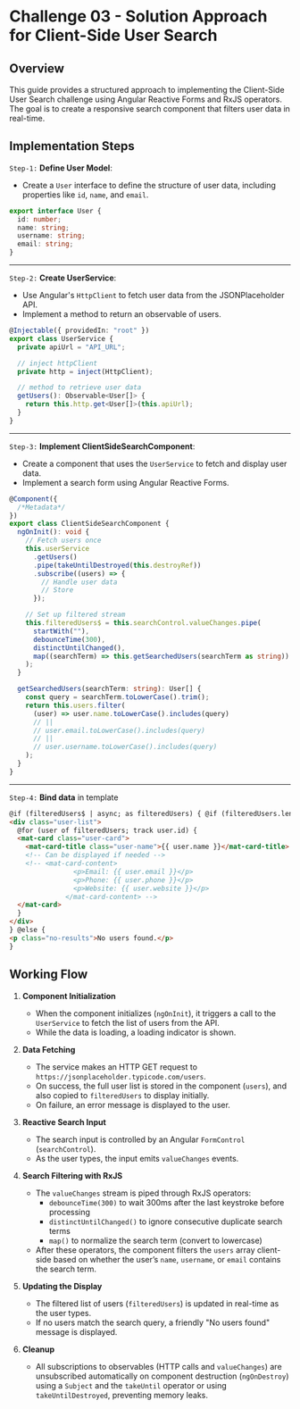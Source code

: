# Challenge 03 - Solution Approach for Client-Side User Search

## Overview

This guide provides a structured approach to implementing the Client-Side User Search challenge using Angular Reactive Forms and RxJS operators. The goal is to create a responsive search component that filters user data in real-time.

## Implementation Steps

`Step-1:` **Define User Model**:

- Create a `User` interface to define the structure of user data, including properties like `id`, `name`, and `email`.

```ts
export interface User {
  id: number;
  name: string;
  username: string;
  email: string;
}
```

---

`Step-2:` **Create UserService**:

- Use Angular's `HttpClient` to fetch user data from the JSONPlaceholder API.
- Implement a method to return an observable of users.

```ts
@Injectable({ providedIn: "root" })
export class UserService {
  private apiUrl = "API_URL";

  // inject httpClient
  private http = inject(HttpClient);

  // method to retrieve user data
  getUsers(): Observable<User[]> {
    return this.http.get<User[]>(this.apiUrl);
  }
}
```

---

`Step-3:` **Implement ClientSideSearchComponent**:

- Create a component that uses the `UserService` to fetch and display user data.
- Implement a search form using Angular Reactive Forms.

```ts
@Component({
  /*Metadata*/
})
export class ClientSideSearchComponent {
  ngOnInit(): void {
    // Fetch users once
    this.userService
      .getUsers()
      .pipe(takeUntilDestroyed(this.destroyRef))
      .subscribe((users) => {
        // Handle user data
        // Store
      });

    // Set up filtered stream
    this.filteredUsers$ = this.searchControl.valueChanges.pipe(
      startWith(""),
      debounceTime(300),
      distinctUntilChanged(),
      map((searchTerm) => this.getSearchedUsers(searchTerm as string))
    );
  }

  getSearchedUsers(searchTerm: string): User[] {
    const query = searchTerm.toLowerCase().trim();
    return this.users.filter(
      (user) => user.name.toLowerCase().includes(query)
      // ||
      // user.email.toLowerCase().includes(query)
      // ||
      // user.username.toLowerCase().includes(query)
    );
  }
}
```

---

`Step-4:` **Bind data** in template

```html
@if (filteredUsers$ | async; as filteredUsers) { @if (filteredUsers.length > 0) {
<div class="user-list">
  @for (user of filteredUsers; track user.id) {
  <mat-card class="user-card">
    <mat-card-title class="user-name">{{ user.name }}</mat-card-title>
    <!-- Can be displayed if needed -->
    <!-- <mat-card-content>
                <p>Email: {{ user.email }}</p>
                <p>Phone: {{ user.phone }}</p>
                <p>Website: {{ user.website }}</p>
              </mat-card-content> -->
  </mat-card>
  }
</div>
} @else {
<p class="no-results">No users found.</p>
}
```

## Working Flow

1. **Component Initialization**

   - When the component initializes (`ngOnInit`), it triggers a call to the `UserService` to fetch the list of users from the API.
   - While the data is loading, a loading indicator is shown.

2. **Data Fetching**

   - The service makes an HTTP GET request to `https://jsonplaceholder.typicode.com/users`.
   - On success, the full user list is stored in the component (`users`), and also copied to `filteredUsers` to display initially.
   - On failure, an error message is displayed to the user.

3. **Reactive Search Input**

   - The search input is controlled by an Angular `FormControl` (`searchControl`).
   - As the user types, the input emits `valueChanges` events.

4. **Search Filtering with RxJS**

   - The `valueChanges` stream is piped through RxJS operators:
     - `debounceTime(300)` to wait 300ms after the last keystroke before processing
     - `distinctUntilChanged()` to ignore consecutive duplicate search terms
     - `map()` to normalize the search term (convert to lowercase)
   - After these operators, the component filters the `users` array client-side based on whether the user’s `name`, `username`, or `email` contains the search term.

5. **Updating the Display**

   - The filtered list of users (`filteredUsers`) is updated in real-time as the user types.
   - If no users match the search query, a friendly "No users found" message is displayed.

6. **Cleanup**
   - All subscriptions to observables (HTTP calls and `valueChanges`) are unsubscribed automatically on component destruction (`ngOnDestroy`) using a `Subject` and the `takeUntil` operator or using `takeUntilDestroyed`, preventing memory leaks.
